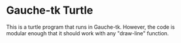 Gauche-tk Turtle
================
This is a turtle program that runs in Gauche-tk. However, the code is modular enough that it should work with any "draw-line" function.
